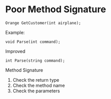 # Poor Method Signature
```
Orange GetCustomer(int airplane);
```
Example:
```
void Parse(int command);
```
Improved
```
int Parse(string command);
```
Method Signature
1. Check the return type
2. Check the method name
3. Check the parameters
